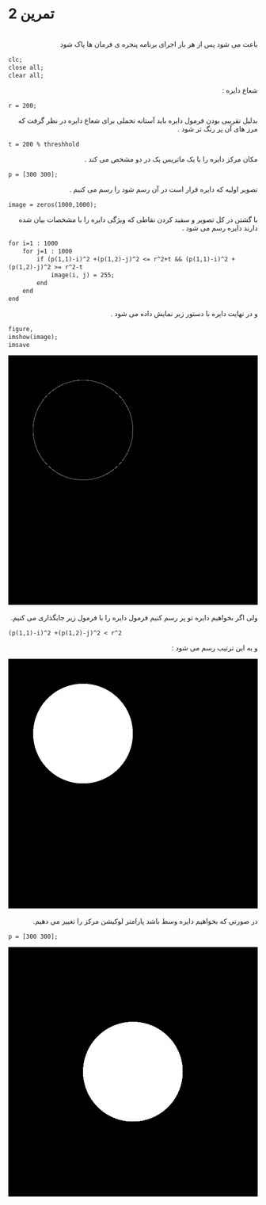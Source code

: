 # تمرین 2

<br />
<div dir="rtl">
    باعث می شود پس از هر بار اجرای برنامه پنجره ی فرمان ها پاک شود   
</div>

```
clc;
close all;
clear all;
```

<div dir="rtl">
    شعاع دایره : 
</div>

```
r = 200;
```

<div dir="rtl">
    بدلیل تقریبی بودن فرمول دایره باید آستانه تحملی برای شعاع دایره در نظر گرفت که مرز های آن پر رنگ تر شود .
</div>

```
t = 200 % threshhold
```

<div dir="rtl">
    مکان مرکز دایره را با یک ماتریس یک در دو مشخص می کند . 
</div>

```
p = [300 300];
```

<div dir="rtl">
    تصویر اولیه که دایره قرار است در آن رسم شود را رسم می کنیم .
</div>

```
image = zeros(1000,1000);
```

<div dir="rtl">
    با گشتن در کل تصویر و سفید کردن نقاطی که ویژگی دایره را با مشخصات بیان شده دارند دایره رسم می شود .
</div>

```
for i=1 : 1000
    for j=1 : 1000
        if (p(1,1)-i)^2 +(p(1,2)-j)^2 <= r^2+t && (p(1,1)-i)^2 +(p(1,2)-j)^2 >= r^2-t
            image(i, j) = 255;
        end
    end
end
```

<div dir="rtl">
    و در نهایت دایره با دستور زیر نمایش داده می شود . 
</div>

```
figure,
imshow(image);
imsave
```

![output](t2.bmp)

<div dir="rtl">
    ولی اگر بخواهیم دایره تو پر رسم کنیم فرمول دایره را با فرمول زیر جایگذاری می کنیم.
</div>

```
(p(1,1)-i)^2 +(p(1,2)-j)^2 < r^2

```

<div dir="rtl">
    و به این ترتیب رسم می شود :
</div>

![output](t2v2.png)


<div dir="rtl">
در صورتي كه بخواهيم دايره وسط باشد پارامتر لوكيشن مركز را تغيير مي دهيم.
</div>

```
p = [300 300];
```

![output](t2v2.1.png)



